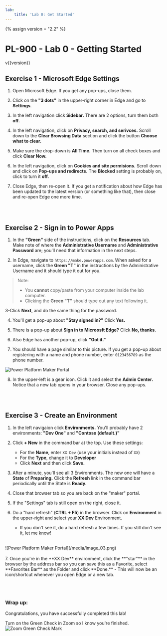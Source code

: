 ```yaml
---
lab:
    title: 'Lab 0: Get Started'
---
```

{% assign version = "2.2" %}
# PL-900 - Lab 0 - Getting Started
v{{version}}

## Exercise 1 - Microsoft Edge Settings

1. Open Microsoft Edge.  If you get any pop-ups, close them.
   
1. Click on the **"3 dots"** in the upper-right corner in Edge and go to **Settings**.
  
1. In the left navigation click **Sidebar.**  There are 2 options, turn them both **off.**

1. In the left navigation, click on **Privacy, search, and serivces.**  Scroll down to the **Clear Browsing Data** section and click the button **Choose what to clear.**

1. Make sure the drop-down is **All Time.**  Then turn on all check boxes and click **Clear Now.**

1. In the left navigation, click on **Cookies and site permisions.**  Scroll down and click on **Pop-ups and redirects.**   The **Blocked** setting is probably on, click to turn it **off.**

1. Close Edge, then re-open it.   If you get a notification about how Edge has been updated to the latest version (or something like that), then close and re-open Edge one more time.

<br><br>
## Exercise 2 - Sign in to Power Apps

1. In the **"Green"** side of the instructions, click on the **Resources** tab.  Make note of where the **Administrative Username** and **Administrative Password** are; you'll need that information in the next steps.

2. In Edge, navigate to `https://make.powerapps.com`.  When asked for a username, click the **Green "T"** in the instructions by the Administrative Username and it should type it out for you.

  > Note:     
  > - You **cannot** copy/paste from your computer inside the lab computer.<br>
  > - Clicking the **Green "T"** should type out any text following it.

3-Click **Next**, and do the same thing for the password.   

4. You'll get a pop-up about **"Stay signed in?"**  Click **Yes.**
     
5. There is a pop-up about **Sign in to Microosft Edge?** Click **No, thanks.**

6. Also Edge has another pop-up, click **"Got it."**

7. You should have a page similar to this picture.  If you get a pop-up about registering with a name and phone number, enter `0123456789` as the phone number.
   

![Power Platform Maker Portal](/media/image_02.png)
<br>

8. In the upper-left is a gear icon.  Click it and select the **Admin Center.**  Notice that a new tab opens in your browser.  Close any pop-ups.

<br><br>
## Exercise 3 - Create an Environment

1. In the left navigaion click **Environments.**  You'll probably have 2 environments:  **"Dev One"** and **"Contoso (default.)"**

2. Click **+ New** in the command bar at the top.  Use these settings:
    - For the **Name**, enter `XX Dev`  (use your initials instead of `XX`)
    - For the **Type**, change it to **Developer**
    - Click **Next** and then click **Save.** 

3. After a minute, you'll see all 3 Environments.  The new one will have a **State** of **Preparing.**  Click the **Refresh** link in the command bar periodically until the State is **Ready.**

4. Close that browser tab so you are back on the "maker" portal.

5. If the "Settings" tab is still open on the right, close it.

6. Do a "hard refresh" (**CTRL + F5**) in the browser.  Click on **Environment** in the upper-right and select your **XX Dev** Environment.
    - If you don't see it, do a hard refresh a few times.  If you still don't see it, let me know!

<br>
![Power Platform Maker Portal](/media/image_03.png)
<br>




<br>
7. Once you're in the **XX Dev** environment, click the **"star"** in the browser by the address bar so you can save this as a Favorite, select **Favorites Bar** as the Folder and click **Done.**
    - This will now be an icon/shortcut whenever you open Edge or a new tab.

<br><br>



### Wrap up:  
Congratulations, you have successfully completed this lab!

Turn on the Green Check in Zoom so I know you're finished.
<br>
![Zoom Green Check Mark](https://tylerfarmer1.github.io/media/green_check_small.png)


